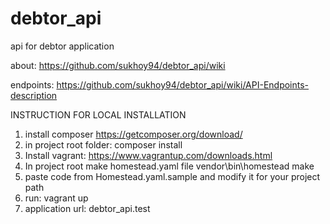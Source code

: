 # debtor_api
api for debtor application

about: https://github.com/sukhoy94/debtor_api/wiki

endpoints: https://github.com/sukhoy94/debtor_api/wiki/API-Endpoints-description

INSTRUCTION FOR LOCAL INSTALLATION

1. install composer https://getcomposer.org/download/
2. in project root folder: composer install
3. Install vagrant: https://www.vagrantup.com/downloads.html
4. In project root make homestead.yaml file 
vendor\bin\homestead make
5. paste code from Homestead.yaml.sample and modify it for your project path 
6. run: vagrant up
7. application url: debtor_api.test
